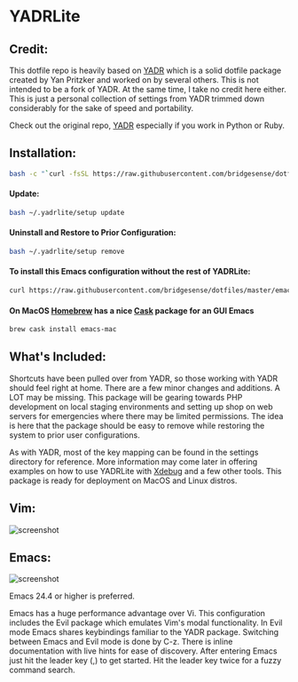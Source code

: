# YADRLite #

Credit:
---
This dotfile repo is heavily based on [YADR](https://github.com/skwp/dotfiles) which is a solid dotfile package created by Yan Pritzker and worked on by several others.  This is not intended to be a fork of YADR.  At the same time, I take no credit here either.  This is just a personal collection of settings from YADR trimmed down considerably for the sake of speed and portability.  

Check out the original repo, [YADR](https://github.com/skwp/dotfiles) especially if you work in Python or Ruby.


Installation:
---

```bash
bash -c "`curl -fsSL https://raw.githubusercontent.com/bridgesense/dotfiles/master/setup`"
```

#### Update:

```bash
bash ~/.yadrlite/setup update
```

#### Uninstall and Restore to Prior Configuration:

```bash
bash ~/.yadrlite/setup remove
```

#### To install this Emacs configuration without the rest of YADRLite:
    
```bash
curl https://raw.githubusercontent.com/bridgesense/dotfiles/master/emacs.init > ~/.emacs    
```

#### On MacOS [Homebrew](https://brew.sh) has a nice [Cask](https://caskroom.github.io) package for an GUI Emacs

```bash
brew cask install emacs-mac
```

What's Included:
---
Shortcuts have been pulled over from YADR, so those working with YADR should feel right at home.  There are a few minor changes and additions.  A LOT may be missing.  This package will be gearing towards PHP development on local staging environments and setting up shop on web servers for emergencies where there may be limited permissions.  The idea is here that the package should be easy to remove while restoring the system to prior user configurations.

As with YADR, most of the key mapping can be found in the settings directory for reference.  More information may come later in offering examples on how to use YADRLite with [Xdebug](https://xdebug.org) and a few other tools.  This package is ready for deployment on MacOS and Linux distros. 

Vim:
---
![screenshot](https://www.bridgesense.com/static/images/dotfiles/vim.png)

Emacs:
---
![screenshot](https://www.bridgesense.com/static/images/dotfiles/emacs.png)

Emacs 24.4 or higher is preferred.
    
Emacs has a huge performance advantage over Vi.  This configuration includes the Evil package which emulates Vim's modal functionality.  In Evil mode Emacs shares keybindings familiar to the YADR package.  Switching between Emacs and Evil mode is done by C-z. There is inline documentation with live hints for ease of discovery.  After entering Emacs just hit the leader key (,) to get started.  Hit the leader key twice for a fuzzy command search.
    

